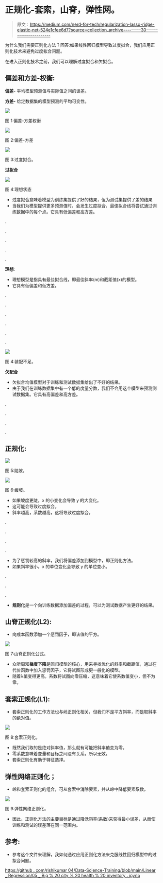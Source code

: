 # 正规化-套索，山脊，弹性网。

> 原文：<https://medium.com/nerd-for-tech/regularization-lasso-ridge-elastic-net-524e1cfee6d7?source=collection_archive---------30----------------------->

为什么我们需要正则化方法？回答:如果线性回归模型导致过度拟合，我们应用正则化技术来避免过度拟合问题。

在进入正则化技术之前，我们可以理解过度拟合和欠拟合。

## 偏差和方差-权衡:

**偏差-** 平均模型预测值与实际值之间的误差。

**方差-** 给定数据集的模型预测的平均可变性。

![](img/d6348af931f47fc155589958b6769b1c.png)

图 1:偏差-方差权衡

![](img/c909f50f20db720b446a6d44932b0bf7.png)

图 2:偏差-方差

![](img/46a6960c473183f146730e9e44af9cdf.png)

图 3:过度拟合。

**过拟合**

![](img/2692ff0f0ac5cb5c495ba482c3a641b7.png)

图 4:理想状态

*   过度拟合意味着模型为训练集提供了好的结果，但为测试集提供了差的结果
*   当我们为模型提供更多预测值时，会发生过度拟合，最佳拟合线将尝试通过训练数据中的每个点。它具有低偏差和高方差。

.

.

.

.

.

**理想**:

*   理想模型是指具有最佳拟合线，即最佳斜率(m)和截距值(x)的模型。
*   它具有低偏差和低方差。

.

.

.

.

.

.

![](img/78abcadf166eee395dab165fcf0444f5.png)

图 4:装配不足。

**欠配合**

*   欠拟合均值模型对于训练和测试数据集给出了不好的结果。
*   由于我们在训练数据集中有一个低的度量分数，我们不会用这个模型来预测测试数据集。它具有高偏差和高方差。

.

.

.

.

## 正规化:

![](img/3eb45bff0397a799fde6528af597dc67.png)

图 5:陡坡。

![](img/c24ee7f96fd41f98c38eb85b33efea9e.png)

图 6:缓坡。

*   如果坡度更陡，x 的小变化会导致 y 的大变化。
*   这可能会导致过度拟合。
*   斜率越高，系数越高，这将导致过度拟合。

.

.

.

.

*   为了惩罚较高的斜率，我们将偏差添加到模型中，即正则化方法。
*   如果斜率很小，x 的单位变化会导致 y 的单位变小。

.

.

.

*   **规则化**是一个向训练数据添加偏差的过程，可以为测试数据产生更好的结果。

## 山脊正规化(L2):

*   向成本函数添加一个惩罚因子，即该值的平方。

![](img/1b056e4b451cf3803860e40d3d5c9d70.png)

图 7:山脊正则化公式。

*   众所周知**梯度下降**是回归模型的核心，用来寻找优化的斜率和截距值，通过在代价函数中加入惩罚因子，它将试图形成更一般化的模型。
*   随着λ值变得更高，系数将试图向零压缩，这意味着它使系数值变小，但不为零。

## 套索正规化(L1):

*   套索正则化的工作方法也与岭正则化相关，但我们不是平方斜率，而是取斜率的绝对值。

![](img/b048f44ae6aa99139b64116afe9dffb8.png)

图 8:套索正则化。

*   既然我们取的是绝对斜率值，那么就有可能把斜率值变为零。
*   零系数意味着变量和目标之间没有关系，所以无效。
*   套索正则化有助于特征选择。

## 弹性网络正则化；

*   岭和套索正则化的组合，可从套索中消除要素，并从岭中降低要素系数。

![](img/d89b2eeb739aa94089a8038545c4fd37.png)

图 9:弹性网络正则化。

*   因此，正则化方法的主要目标是通过降低斜率(系数)来获得最小误差，从而使训练和测试的误差落在同一范围内。

## 参考:

*   参考这个文件来理解，我如何通过应用正则化方法来克服线性回归模型中的过拟合问题。

[https://github . com/rishikumar 04/Data-Science-Training/blob/main/Linear _ Regression/05 _ Big % 20 city % 20 health % 20 inventory . ipynb](https://github.com/Rishikumar04/Data-Science-Training/blob/main/Linear_Regression/05_Big%20city%20Health%20Inventory.ipynb)